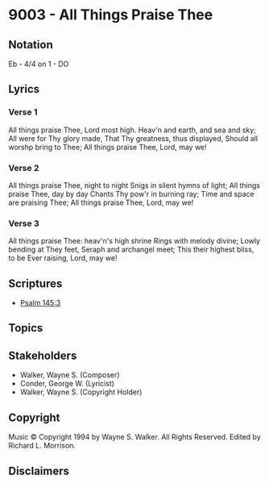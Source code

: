# 9003 - All Things Praise Thee

## Notation

Eb - 4/4 on 1 - DO

## Lyrics

### Verse 1

All things praise Thee, Lord most high. Heav'n and earth, and sea and sky; All were for Thy glory made, That Thy greatness, thus displayed, Should all worshp bring to Thee; All things praise Thee, Lord, may we!

### Verse 2

All things praise Thee, night to night Snigs in silent hymns of light; All things praise Thee, day by day Chants Thy pow'r in burning ray; Time and space are praising Thee; All things praise Thee, Lord, may we!

### Verse 3

All things praise Thee: heav'n's high shrine Rings with melody divine; Lowly bending at They feet, Seraph and archangel meet; This their highest bliss, to be Ever raising, Lord, may we!


## Scriptures

- [Psalm 145:3](https://www.biblegateway.com/passage/?search=Psalm%20145%3A3)

## Topics


## Stakeholders

- Walker, Wayne S. (Composer)
- Conder, George W. (Lyricist)
- Walker, Wayne S. (Copyright Holder)

## Copyright

Music © Copyright 1994 by Wayne S. Walker. All Rights Reserved. Edited by Richard L. Morrison.


## Disclaimers


